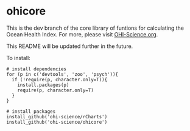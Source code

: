 ohicore
=======

This is the dev branch of the core library of funtions for calculating the Ocean Health Index. For more, please visit [OHI-Science.org](http://ohi-science.org).

This README will be updated further in the future. 

To install: 

```
# install dependencies
for (p in c('devtools', 'zoo', 'psych')){
  if (!require(p, character.only=T)){
    install.packages(p)
    require(p, character.only=T)
  }
}

# install packages
install_github('ohi-science/rCharts')
install_github('ohi-science/ohicore')
```


